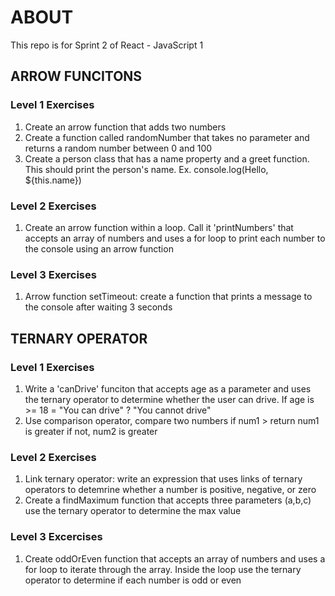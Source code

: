# ABOUT

This repo is for Sprint 2 of React - JavaScript 1

## ARROW FUNCITONS

### Level 1 Exercises

1. Create an arrow function that adds two numbers
2. Create a function called randomNumber that takes no parameter and returns a random number between 0 and 100
3. Create a person class that has a name property and a greet function. This should print the person's name. Ex. console.log(Hello, ${this.name})

### Level 2 Exercises

1. Create an arrow function within a loop. Call it 'printNumbers' that accepts an array of numbers and uses a for loop to print each number to the console using an arrow function

### Level 3 Exercises

1. Arrow function setTimeout: create a function that prints a message to the console after waiting 3 seconds

## TERNARY OPERATOR

### Level 1 Exercises

1. Write a 'canDrive' funciton that accepts age as a parameter and uses the ternary operator to determine whether the user can drive. If age is >= 18 = "You can drive" ? "You cannot drive"
2. Use comparison operator, compare two numbers if num1 > return num1 is greater if not, num2 is greater

### Level 2 Exercises

1. Link ternary operator: write an expression that uses links of ternary operators to detemrine whether a number is positive, negative, or zero
2. Create a findMaximum function that accepts three parameters (a,b,c) use the ternary operator to determine the max value

### Level 3 Excercises

1. Create oddOrEven function that accepts an array of numbers and uses a for loop to iterate through the array. Inside the loop use the ternary operator to determine if each number is odd or even
